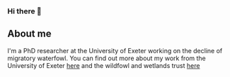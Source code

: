 ### Hi there 👋

## About me
I'm a PhD researcher at the University of Exeter working on the decline of migratory waterfowl. You can find out more about my work from the University of Exeter [here](https://biosciences.exeter.ac.uk/staff/profile/index.php?web_id=Luke_Ozsanlav-Harris) and the wildfowl and wetlands trust [here](https://www.wwt.org.uk/our-work/wetland-conservation-unit/meet-the-team/luke-ozsanlav-harris/)
